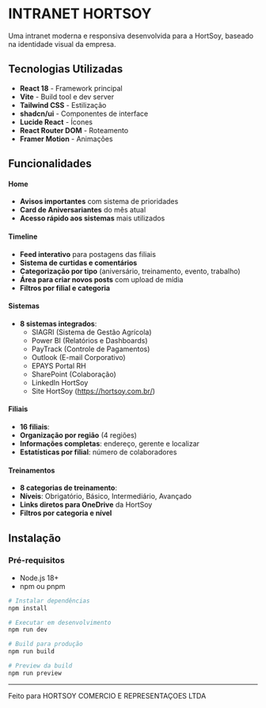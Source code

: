 # INTRANET HORTSOY

Uma intranet moderna e responsiva desenvolvida para a HortSoy, baseado na identidade visual da empresa.

## Tecnologias Utilizadas

- **React 18** - Framework principal
- **Vite** - Build tool e dev server
- **Tailwind CSS** - Estilização
- **shadcn/ui** - Componentes de interface
- **Lucide React** - Ícones
- **React Router DOM** - Roteamento
- **Framer Motion** - Animações

## Funcionalidades

#### Home
- **Avisos importantes** com sistema de prioridades
- **Card de Aniversariantes** do mês atual
- **Acesso rápido aos sistemas** mais utilizados

#### Timeline
- **Feed interativo** para postagens das filiais
- **Sistema de curtidas e comentários**
- **Categorização por tipo** (aniversário, treinamento, evento, trabalho)
- **Área para criar novos posts** com upload de mídia
- **Filtros por filial e categoria**

#### Sistemas
- **8 sistemas integrados**:
  - SIAGRI (Sistema de Gestão Agrícola)
  - Power BI (Relatórios e Dashboards)
  - PayTrack (Controle de Pagamentos)
  - Outlook (E-mail Corporativo)
  - EPAYS Portal RH
  - SharePoint (Colaboração)
  - LinkedIn HortSoy
  - Site HortSoy (https://hortsoy.com.br/)

#### Filiais
- **16 filiais**:
- **Organização por região** (4 regiões)
- **Informações completas**: endereço, gerente e localizar
- **Estatísticas por filial**: número de colaboradores

#### Treinamentos
- **8 categorias de treinamento**:
- **Níveis**: Obrigatório, Básico, Intermediário, Avançado
- **Links diretos para OneDrive** da HortSoy
- **Filtros por categoria e nível**

## Instalação

### Pré-requisitos
- Node.js 18+
- npm ou pnpm

```bash
# Instalar dependências
npm install

# Executar em desenvolvimento
npm run dev

# Build para produção
npm run build

# Preview da build
npm run preview
```
---

Feito para HORTSOY COMERCIO E REPRESENTAÇOES LTDA
